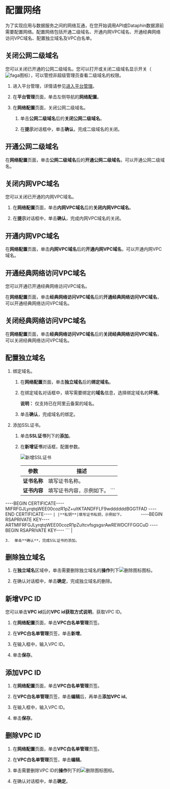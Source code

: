 # 配置网络

为了实现应用与数据服务之间的网络互通，在您开始调用API或Dataphin数据源前需要配置网络。配置网络包括开通二级域名、开通内网VPC域名、开通经典网络访问VPC域名、配置独立域名及VPC白名单。

## 关闭公网二级域名

您可以关闭已开通的公网二级域名。您可以打开或关闭二级域名显示开关（![faga](https://static-aliyun-doc.oss-accelerate.aliyuncs.com/assets/img/zh-CN/7851126061/p184886.png)图标），可以管控非超级管理员查看二级域名的权限。

1.  进入平台管理，详情请参见[进入平台管理](/cn.zh-CN/数据服务/进入数据服务.md)。

2.  在**平台管理**页面，单击左侧导航的**网络配置**。

3.  在**网络配置**页面，关闭公网二级域名。

    1.  单击**公网二级域名**后的**关闭公网二级域名**。

    2.  在**提示**对话框中，单击**确认**，完成二级域名的关闭。


## 开通公网二级域名

在**网络配置**页面，单击**公网二级域名**后的**开通公网二级域名**，可以开通公网二级域名。

## 关闭内网VPC域名

您可以关闭已开通的内网VPC域名。

1.  在**网络配置**页面，单击**内网VPC域名**后的**关闭内网VPC域名**。

2.  在**提示**对话框中，单击**确认**，完成内网VPC域名的关闭。


## 开通内网VPC域名

在**网络配置**页面，单击**内网VPC域名**后的**开通内网VPC域名**，可以开通内网VPC域名。

## 开通经典网络访问VPC域名

您可以开通已开通经典网络访问VPC域名。

在**网络配置**页面，单击**经典网络访问VPC域名**后的**开通经典网络访问VPC域名**，可以开通经典网络访问VPC域名。

## 关闭经典网络访问VPC域名

在**网络配置**页面，单击**经典网络访问VPC域名**后的**关闭经典网络访问VPC域名**，可以关闭经典网络访问VPC域名。

## 配置独立域名

1.  绑定域名。

    1.  在**网络配置**页面，单击**独立域名**后的**绑定域名**。

    2.  在绑定域名对话框中，填写需要绑定的**域名**信息，选择绑定域名的**环境**。

        **说明：** 仅支持已在阿里云备案的域名。

    3.  单击**确认**，完成域名的绑定。

2.  添加SSL证书。

    1.  单击**SSL证书**列下的**添加**。

    2.  在**新增证书**对话框，配置参数。

        ![新增SSL证书](https://static-aliyun-doc.oss-accelerate.aliyuncs.com/assets/img/zh-CN/2021987951/p63128.png)

        |参数|描述|
        |--|--|
        |**证书名称**|填写证书名称。|
        |**证书内容**|填写证书内容，示例如下。        ```
----BEGIN CERTIFICATE----
MIFRFGJLyrqtqWEE00cozR1pZ+ultKTANDFFLF9wddddddBGGTFAD
----END CERTIFICATE----
        ``` |
        |**私钥**|填写证书私钥，示例如下。        ```
----BEGIN RSAPRIVATE KEY----
ARTMIFRFGJLyrqtqWEE00cozR1pZultcvfsgsgsrAwREWDCFFGGCuD
----BEGIN RSAPRIVATE KEY----
        ``` |

    3.  单击**确认**，完成SSL证书的添加。


## 删除独立域名

1.  在**独立域名**区域中，单击需要删除独立域名的**操作**列下![删除图标](https://static-aliyun-doc.oss-accelerate.aliyuncs.com/assets/img/zh-CN/3021987951/p62601.png)图标。

2.  在确认对话框中，单击**确定**，完成独立域名的删除。


## 新增VPC ID

您可以单击**VPC id**后的**VPC id获取方式说明**，获取VPC ID。

1.  在**网络配置**页面，单击**VPC白名单管理**页签。

2.  在**VPC白名单管理**页签，单击**新增**。

3.  在输入框中，输入VPC ID。

4.  单击**保存**。


## 添加VPC ID

1.  在**网络配置**页面，单击**VPC白名单管理**页签。

2.  在**VPC白名单管理**页签，单击**编辑**后，再单击**添加VPC id**。

3.  在输入框中，输入VPC ID。

4.  单击**保存**。


## 删除VPC ID

1.  在**网络配置**页面，单击**VPC白名单管理**页签。

2.  在**VPC白名单管理**页签，单击**编辑**。

3.  单击需要删除VPC ID的**操作**列下的![删除图标](https://static-aliyun-doc.oss-accelerate.aliyuncs.com/assets/img/zh-CN/3021987951/p62601.png)图标。

4.  在确认对话框中，单击**确定**。


